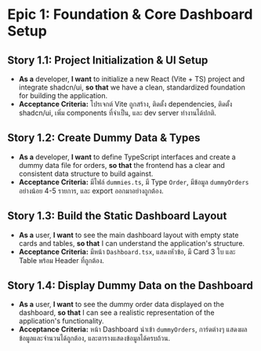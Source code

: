 # Epic 1: Foundation & Core Dashboard Setup

## Story 1.1: Project Initialization & UI Setup
* **As a** developer, **I want** to initialize a new React (Vite + TS) project and integrate shadcn/ui, **so that** we have a clean, standardized foundation for building the application.
* **Acceptance Criteria:** โปรเจกต์ Vite ถูกสร้าง, ติดตั้ง dependencies, ติดตั้ง shadcn/ui, เพิ่ม components ที่จำเป็น, และ dev server ทำงานได้ปกติ.

## Story 1.2: Create Dummy Data & Types
* **As a** developer, **I want** to define TypeScript interfaces and create a dummy data file for orders, **so that** the frontend has a clear and consistent data structure to build against.
* **Acceptance Criteria:** มีไฟล์ `dummies.ts`, มี Type `Order`, มีข้อมูล `dummyOrders` อย่างน้อย 4-5 รายการ, และ export ออกมาอย่างถูกต้อง.

## Story 1.3: Build the Static Dashboard Layout
* **As a** user, **I want** to see the main dashboard layout with empty state cards and tables, **so that** I can understand the application's structure.
* **Acceptance Criteria:** มีหน้า `Dashboard.tsx`, แสดงหัวข้อ, มี Card 3 ใบ และ Table พร้อม Header ที่ถูกต้อง.

## Story 1.4: Display Dummy Data on the Dashboard
* **As a** user, **I want** to see the dummy order data displayed on the dashboard, **so that** I can see a realistic representation of the application's functionality.
* **Acceptance Criteria:** หน้า Dashboard นำเข้า `dummyOrders`, การ์ดต่างๆ แสดงผลข้อมูลและจำนวนได้ถูกต้อง, และตารางแสดงข้อมูลได้ครบถ้วน.